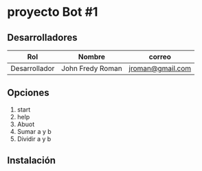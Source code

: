 # proyecto Bot #1

## Desarrolladores

| Rol | Nombre | correo |
| --- |---- | ----|
| Desarrollador | John Fredy Roman | jroman@gmail.com |

## Opciones
1. start
2. help
3. Abuot
4. Sumar a y b
5. Dividir a y b

## Instalación

